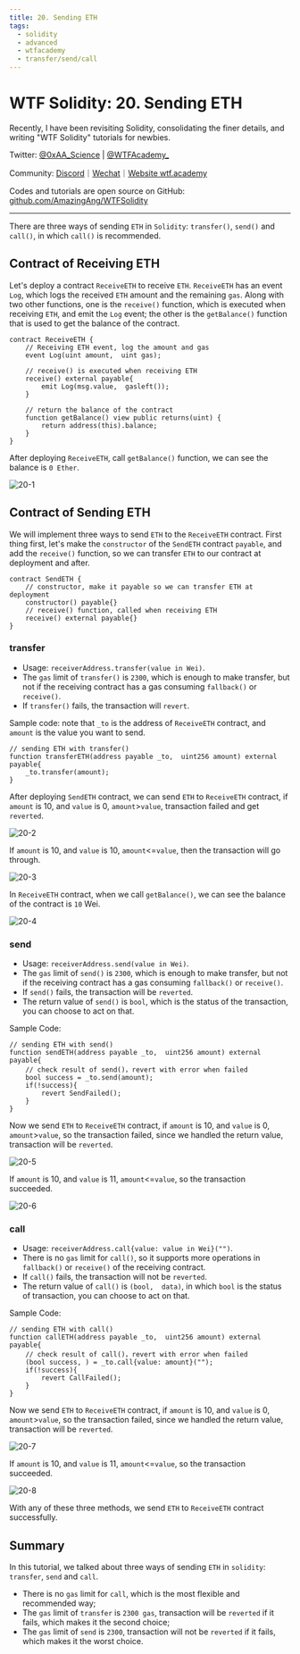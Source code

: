 ```yaml
---
title: 20. Sending ETH
tags:
  - solidity
  - advanced
  - wtfacademy
  - transfer/send/call
---
```


# WTF Solidity: 20. Sending ETH

Recently, I have been revisiting Solidity, consolidating the finer details, and writing "WTF Solidity" tutorials for newbies. 

Twitter: [@0xAA_Science](https://twitter.com/0xAA_Science) | [@WTFAcademy_](https://twitter.com/WTFAcademy_)

Community: [Discord](https://discord.gg/5akcruXrsk)｜[Wechat](https://docs.google.com/forms/d/e/1FAIpQLSe4KGT8Sh6sJ7hedQRuIYirOoZK_85miz3dw7vA1-YjodgJ-A/viewform?usp=sf_link)｜[Website wtf.academy](https://wtf.academy)

Codes and tutorials are open source on GitHub: [github.com/AmazingAng/WTFSolidity](https://github.com/AmazingAng/WTFSolidity)

-----
There are three ways of sending `ETH` in `Solidity`: `transfer()`, `send()` and `call()`, in which `call()` is recommended. 

## Contract of Receiving ETH
Let's deploy a contract `ReceiveETH` to receive `ETH`. `ReceiveETH` has an event `Log`, which logs the received `ETH` amount and the remaining `gas`. Along with two other functions, one is the `receive()` function, which is executed when receiving `ETH`, and emit the `Log` event; the other is  the `getBalance()` function that is used to get the balance of the contract. 
```solidity
contract ReceiveETH {
    // Receiving ETH event, log the amount and gas
    event Log(uint amount,  uint gas);
    
    // receive() is executed when receiving ETH
    receive() external payable{
        emit Log(msg.value,  gasleft());
    }
    
    // return the balance of the contract
    function getBalance() view public returns(uint) {
        return address(this).balance;
    }
}
```

After deploying `ReceiveETH`, call `getBalance()` function, we can see the balance is `0 Ether`. 

![20-1](./img/20-1.png)

## Contract of Sending ETH
We will implement three ways to send `ETH` to the `ReceiveETH` contract. First thing first, let's make the `constructor` of the `SendETH` contract `payable`, and add the `receive()` function, so we can transfer `ETH` to our contract at deployment and after.
```solidity
contract SendETH {
    // constructor, make it payable so we can transfer ETH at deployment
    constructor() payable{}
    // receive() function, called when receiving ETH
    receive() external payable{}
}
```
### transfer
- Usage: `receiverAddress.transfer(value in Wei)`. 
- The `gas` limit of `transfer()` is `2300`, which is enough to make transfer, but not if the receiving contract has a gas consuming `fallback()` or `receive()`. 
- If `transfer()` fails, the transaction will `revert`. 

Sample code: note that `_to` is the address of `ReceiveETH` contract, and `amount` is the value you want to send.
```solidity
// sending ETH with transfer()
function transferETH(address payable _to,  uint256 amount) external payable{
	_to.transfer(amount);
}
```

After deploying `SendETH` contract, we can send `ETH` to `ReceiveETH` contract, if `amount` is 10, and `value` is 0, `amount`>`value`, transaction failed and get `reverted`. 

![20-2](./img/20-2.png)

If `amount` is 10, and `value` is 10, `amount`<=`value`, then the transaction will go through. 

![20-3](./img/20-3.png)

In `ReceiveETH` contract, when we call `getBalance()`, we can see the balance of the contract is `10` Wei. 

![20-4](./img/20-4.png)

### send

- Usage: `receiverAddress.send(value in Wei)`. 
- The `gas` limit of `send()` is `2300`, which is enough to make transfer, but not if the receiving contract has a gas consuming `fallback()` or `receive()`. 
- If `send()` fails, the transaction will be `reverted`. 
- The return value of `send()` is `bool`, which is the status of the transaction, you can choose to act on that. 

Sample Code:
```solidity
// sending ETH with send()
function sendETH(address payable _to,  uint256 amount) external payable{
    // check result of send()，revert with error when failed
    bool success = _to.send(amount);
    if(!success){
    	revert SendFailed();
    }
}
```

Now we send `ETH` to `ReceiveETH` contract, if `amount` is 10, and `value` is 0, `amount`>`value`, so the transaction failed, since we handled the return value, transaction will be `reverted`. 

![20-5](./img/20-5.png)

If `amount` is 10, and `value` is 11, `amount`<=`value`, so the transaction succeeded. 

![20-6](./img/20-6.png)

### call

- Usage: `receiverAddress.call{value: value in Wei}("")`. 
- There is no `gas` limit for `call()`, so it supports more operations in `fallback()` or `receive()` of the receiving contract. 
- If `call()` fails, the transaction will not be `reverted`. 
- The return value of `call()` is `(bool,  data)`, in which `bool` is the status of transaction, you can choose to act on that. 

Sample Code:
```solidity
// sending ETH with call()
function callETH(address payable _to,  uint256 amount) external payable{
    // check result of call()，revert with error when failed
    (bool success, ) = _to.call{value: amount}("");
    if(!success){
    	revert CallFailed();
    }
}
```

Now we send `ETH` to `ReceiveETH` contract, if `amount` is 10, and `value` is 0, `amount`>`value`, so the transaction failed, since we handled the return value, transaction will be `reverted`. 

![20-7](./img/20-7.png)

If `amount` is 10, and `value` is 11, `amount`<=`value`, so the transaction succeeded. 

![20-8](./img/20-8.png)

With any of these three methods, we send `ETH` to `ReceiveETH` contract successfully.

## Summary
In this tutorial, we talked about three ways of sending `ETH` in `solidity`:
`transfer`, `send` and `call`. 
- There is no `gas` limit for `call`, which is the most flexible and recommended way;
- The `gas` limit of `transfer` is `2300 gas`, transaction will be `reverted` if it fails, which makes it the second choice;
- The `gas` limit of `send` is `2300`, transaction will not be `reverted` if it fails, which makes it the worst choice. 



